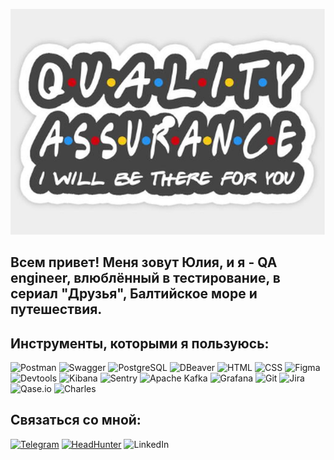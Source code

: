 ![Header](https://github.com/Iulia-kld/Iulia-kld/blob/main/assets/2024-01-31_13-00-05.png)

## Всем привет! Меня зовут Юлия, и я - QA engineer, влюблённый в тестирование, в сериал "Друзья", Балтийское море и путешествия. 

## Инструменты, которыми я пользуюсь:

![Postman](https://img.shields.io/badge/-Postman-444444?style=for-the-badge&logo=postman)
![Swagger](https://img.shields.io/badge/-Swagger-444444?style=for-the-badge&logo=Swagger)
![PostgreSQL](https://img.shields.io/badge/-SQL-444444?style=for-the-badge&logo=PostgreSQL)
![DBeaver](https://img.shields.io/badge/-DBeaver-444444?style=for-the-badge&logo=DBeaver)
![HTML](https://img.shields.io/badge/-HTML-444444?style=for-the-badge&logo=HTML5)
![CSS](https://img.shields.io/badge/-CSS-444444?style=for-the-badge&logo=CSS3)
![Figma](https://img.shields.io/badge/-Figma-444444?style=for-the-badge&logo=Figma)
![Devtools](https://img.shields.io/badge/-DevTools-444444?style=for-the-badge&logo=DevTools)
![Kibana](https://img.shields.io/badge/-Kibana-444444?style=for-the-badge&logo=Kibana)
![Sentry](https://img.shields.io/badge/-Sentry-444444?style=for-the-badge&logo=Sentry)
![Apache Kafka](https://img.shields.io/badge/-Apache_Kafka-444444?style=for-the-badge&logo=ApacheKafka)
![Grafana](https://img.shields.io/badge/-Grafana-444444?style=for-the-badge&logo=Grafana)
![Git](https://img.shields.io/badge/-Git-444444?style=for-the-badge&logo=Git)
![Jira](https://img.shields.io/badge/-Jira-444444?style=for-the-badge&logo=Jira)
![Qase.io](https://img.shields.io/badge/-Qase.io-444444?style=for-the-badge&logo=Qase)
![Charles](https://img.shields.io/badge/-Charles-444444?style=for-the-badge&logo=Charles)


## Связаться со мной:
[![Telegram](https://img.shields.io/badge/-Telegram-444444?style=for-the-badge&logo=Telegram)](https://t.me/el_vuelo)
[![HeadHunter](https://img.shields.io/badge/-HeadHunter-444444?style=for-the-badge&logo=Headhunter)](https://kaliningrad.hh.ru/applicant/resumes/view?resume=285bc6ccff09d83d770039ed1f42455a704272)
![LinkedIn](https://img.shields.io/badge/-LinkedIn-444444?style=for-the-badge&logo=LinkedIn&logoColor=007ab9)

